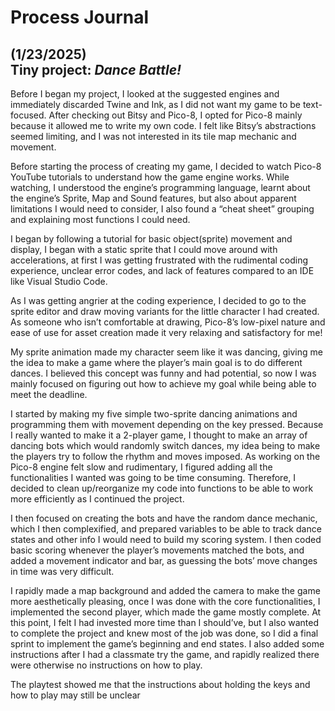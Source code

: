 # Process Journal

## (1/23/2025)<br> Tiny project: ***Dance Battle!*** 
Before I began my project, I looked at the suggested engines and immediately discarded Twine and Ink, as I did not want my game to be text-focused. After checking out Bitsy and Pico-8, I opted for Pico-8 mainly because it allowed me to write my own code. I felt like Bitsy’s abstractions seemed limiting, and I was not interested in its tile map mechanic and movement.

Before starting the process of creating my game, I decided to watch Pico-8 YouTube tutorials to understand how the game engine works. While watching, I understood the engine’s programming language, learnt about the engine’s Sprite, Map and Sound features, but also about apparent limitations I would need to consider, I also found a “cheat sheet” grouping and explaining most functions I could need.

I began by following a tutorial for basic object(sprite) movement and display, I began with a static sprite that I could move around with accelerations, at first I was getting frustrated with the rudimental coding experience, unclear error codes, and lack of features compared to an IDE like Visual Studio Code.

As I was getting angrier at the coding experience, I decided to go to the sprite editor and draw moving variants for the little character I had created. As someone who isn’t comfortable at drawing, Pico-8’s low-pixel nature and ease of use for asset creation made it very relaxing and satisfactory for me!

My sprite animation made my character seem like it was dancing, giving me the idea to make a game where the player’s main goal is to do different dances. I believed this concept was funny and had potential, so now I was mainly focused on figuring out how to achieve my goal while being able to meet the deadline.

I started by making my five simple two-sprite dancing animations and programming them with movement depending on the key pressed. Because I really wanted to make it a 2-player game, I thought to make an array of dancing bots which would randomly switch dances, my idea being to make the players try to follow the rhythm and moves imposed. As working on the Pico-8 engine felt slow and rudimentary, I figured adding all the functionalities I wanted was going to be time consuming. Therefore, I decided to clean up/reorganize my code into functions to be able to work more efficiently as I continued the project.

I then focused on creating the bots and have the random dance mechanic, which I then complexified, and prepared variables to be able to track dance states and other info I would need to build my scoring system. I then coded basic scoring whenever the player’s movements matched the bots, and added a movement indicator and bar, as guessing the bots’ move changes in time was very difficult. 

I rapidly made a map background and added the camera to make the game more aesthetically pleasing, once I was done with the core functionalities, I implemented the second player, which made the game mostly complete. At this point, I felt I had invested more time than I should’ve, but I also wanted to complete the project and knew most of the job was done, so I did a final sprint to implement the game’s beginning and end states. I also added some instructions after I had a classmate try the game, and rapidly realized there were otherwise no instructions on how to play.

The playtest showed me that the instructions about holding the keys and how to play may still be unclear
